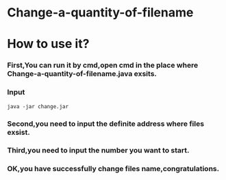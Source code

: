 # Change-a-quantity-of-filename
# How to use it?
### First,You can run it by cmd,open cmd in the place where Change-a-quantity-of-filename.java exsits.
### Input
`java -jar change.jar`
### Second,you need to input the definite address where files exsist.
### Third,you need to input the number you want to start.
### OK,you have successfully change files name,congratulations.
